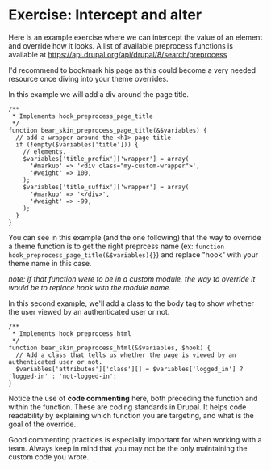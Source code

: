 # Exercise: Intercept and alter

Here is an example exercise where we can intercept the value of an element and override how it looks. A list of available preprocess functions is available at https://api.drupal.org/api/drupal/8/search/preprocess

I'd recommend to bookmark his page as this could become a very needed resource once diving into your theme overrides.

In this example we will add a div around the page title.

```
/**
 * Implements hook_preprocess_page_title
 */
function bear_skin_preprocess_page_title(&$variables) {
  // add a wrapper around the <h1> page title
  if (!empty($variables['title'])) {
    // elements.
    $variables['title_prefix']['wrapper'] = array(
      '#markup' => '<div class="my-custom-wrapper">',
      '#weight' => 100,
    );
    $variables['title_suffix']['wrapper'] = array(
      '#markup' => '</div>',
      '#weight' => -99,
    );
  }
}
```

You can see in this example (and the one following) that the way to override a theme function is to get the right preprcess name (ex: ```function hook_preprocess_page_title(&$variables){}```) and replace "hook" with your theme name in this case. 

*note: if that function were to be in a custom module, the way to override it would be to replace hook with the module name.*


In this second example, we'll add a class to the body tag to show whether the user viewed by an authenticated user or not.

```
/**
 * Implements hook_preprocess_html
 */
function bear_skin_preprocess_html(&$variables, $hook) {
  // Add a class that tells us whether the page is viewed by an authenticated user or not.
  $variables['attributes']['class'][] = $variables['logged_in'] ? 'logged-in' : 'not-logged-in';
}
```

Notice the use of **code commenting** here, both preceding the function and within the function. These are coding standards in Drupal. It helps code readability by explaining which function you are targeting, and what is the goal of the override.

Good commenting practices is especially important for when working with a team. Always keep in mind that you may not be the only maintaining the custom code you wrote.